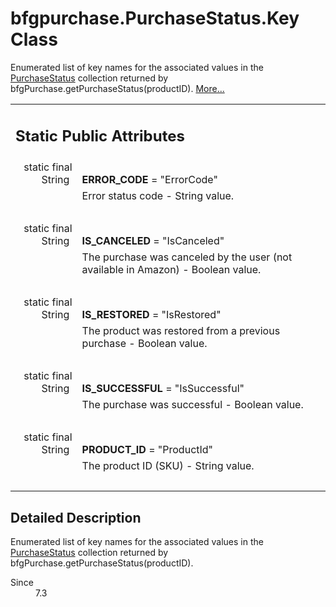 
# bfgpurchase.PurchaseStatus.Key Class 

<div class="contents">Enumerated list of key names for the associated values in the <a class="el" href="classcom_1_1bigfishgames_1_1bfglib_1_1bfgpurchase_1_1_purchase_status.html" title="The PurchaseStatus class provides detailed status information about the associated product.">PurchaseStatus</a> collection returned by bfgPurchase.getPurchaseStatus(productID).    <a href="classcom_1_1bigfishgames_1_1bfglib_1_1bfgpurchase_1_1_purchase_status_1_1_key.html#details">More...</a><table class="memberdecls"><tr class="heading"><td colspan="2"><h2 class="groupheader"><a id="pub-static-attribs" name="pub-static-attribs"></a> Static Public Attributes</h2></td></tr><tr class="memitem:aef1e600474425d3eb39043184b4da091"><td class="memItemLeft" align="right" valign="top"><a id="aef1e600474425d3eb39043184b4da091" name="aef1e600474425d3eb39043184b4da091"></a> static final String&#160;</td><td class="memItemRight" valign="bottom"><b>ERROR_CODE</b> = &quot;ErrorCode&quot;</td></tr><tr class="memdesc:aef1e600474425d3eb39043184b4da091"><td class="mdescLeft">&#160;</td><td class="mdescRight">Error status code - String value. <br /></td></tr><tr class="separator:aef1e600474425d3eb39043184b4da091"><td class="memSeparator" colspan="2">&#160;</td></tr><tr class="memitem:aed993a03f2eed61ae82ba18a737b78d2"><td class="memItemLeft" align="right" valign="top"><a id="aed993a03f2eed61ae82ba18a737b78d2" name="aed993a03f2eed61ae82ba18a737b78d2"></a> static final String&#160;</td><td class="memItemRight" valign="bottom"><b>IS_CANCELED</b> = &quot;IsCanceled&quot;</td></tr><tr class="memdesc:aed993a03f2eed61ae82ba18a737b78d2"><td class="mdescLeft">&#160;</td><td class="mdescRight">The purchase was canceled by the user (not available in Amazon) - Boolean value. <br /></td></tr><tr class="separator:aed993a03f2eed61ae82ba18a737b78d2"><td class="memSeparator" colspan="2">&#160;</td></tr><tr class="memitem:acf381b676b651724e72814d70b9bcdcf"><td class="memItemLeft" align="right" valign="top"><a id="acf381b676b651724e72814d70b9bcdcf" name="acf381b676b651724e72814d70b9bcdcf"></a> static final String&#160;</td><td class="memItemRight" valign="bottom"><b>IS_RESTORED</b> = &quot;IsRestored&quot;</td></tr><tr class="memdesc:acf381b676b651724e72814d70b9bcdcf"><td class="mdescLeft">&#160;</td><td class="mdescRight">The product was restored from a previous purchase - Boolean value. <br /></td></tr><tr class="separator:acf381b676b651724e72814d70b9bcdcf"><td class="memSeparator" colspan="2">&#160;</td></tr><tr class="memitem:a0daeb9f930cdf5f931b7ba468e47c0cd"><td class="memItemLeft" align="right" valign="top"><a id="a0daeb9f930cdf5f931b7ba468e47c0cd" name="a0daeb9f930cdf5f931b7ba468e47c0cd"></a> static final String&#160;</td><td class="memItemRight" valign="bottom"><b>IS_SUCCESSFUL</b> = &quot;IsSuccessful&quot;</td></tr><tr class="memdesc:a0daeb9f930cdf5f931b7ba468e47c0cd"><td class="mdescLeft">&#160;</td><td class="mdescRight">The purchase was successful - Boolean value. <br /></td></tr><tr class="separator:a0daeb9f930cdf5f931b7ba468e47c0cd"><td class="memSeparator" colspan="2">&#160;</td></tr><tr class="memitem:ae19acd7594634d0833175b8cae346956"><td class="memItemLeft" align="right" valign="top"><a id="ae19acd7594634d0833175b8cae346956" name="ae19acd7594634d0833175b8cae346956"></a> static final String&#160;</td><td class="memItemRight" valign="bottom"><b>PRODUCT_ID</b> = &quot;ProductId&quot;</td></tr><tr class="memdesc:ae19acd7594634d0833175b8cae346956"><td class="mdescLeft">&#160;</td><td class="mdescRight">The product ID (SKU) - String value. <br /></td></tr><tr class="separator:ae19acd7594634d0833175b8cae346956"><td class="memSeparator" colspan="2">&#160;</td></tr></table><a name="details" id="details"></a><h2 class="groupheader">Detailed Description</h2><div class="textblock">Enumerated list of key names for the associated values in the <a class="el" href="classcom_1_1bigfishgames_1_1bfglib_1_1bfgpurchase_1_1_purchase_status.html" title="The PurchaseStatus class provides detailed status information about the associated product.">PurchaseStatus</a> collection returned by bfgPurchase.getPurchaseStatus(productID). <dl class="section since"><dt>Since</dt><dd>7.3 </dd></dl></div></div> 
